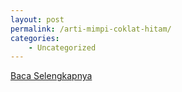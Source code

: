 ```yaml
---
layout: post
permalink: /arti-mimpi-coklat-hitam/
categories:
    - Uncategorized
---
```


[Baca Selengkapnya](/01)